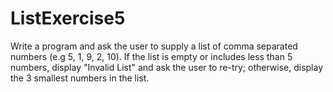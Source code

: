 # ListExercise5
Write a program and ask the user to supply a list of comma separated numbers (e.g 5, 1, 9, 2, 10). If the list is empty or includes less than 5 numbers, display "Invalid List" and ask the user to re-try; otherwise, display the 3 smallest numbers in the list.
